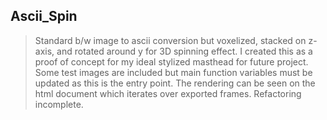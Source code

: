 ## Ascii_Spin

> Standard b/w image to ascii conversion but voxelized, stacked on z-axis, and rotated around y for 3D spinning effect. I created this as a proof of concept for my ideal stylized masthead for future project. Some test images are included but main function variables must be updated as this is the entry point. The rendering can be seen on the html document which iterates over exported frames. Refactoring incomplete.